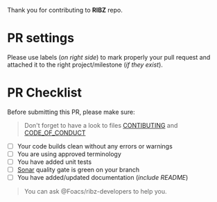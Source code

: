 
Thank you for contributing to __RIBZ__ repo.

# PR settings
Please use labels (_on right side_) to mark properly your pull request and attached it to the right project/milestone (_if they exist_).

# PR Checklist
Before submitting this PR, please make sure:
> Don't forget to have a look to files [CONTIBUTING](https://github.com/Foacs/ribz/blob/master/CONTRIBUTING.md) and [CODE_OF_CONDUCT](https://github.com/Foacs/ribz/blob/master/CODE_OF_CONDUCT.md)

- [ ] Your code builds clean without any errors or warnings
- [ ] You are using approved terminology
- [ ] You have added unit tests
- [ ] [Sonar](https://sonarcloud.io/dashboard?id=Foacs_ribz) quality gate is green on your branch
- [ ] You have added/updated documentation (_include README_)

>You can ask @Foacs/ribz-developers to help you.
